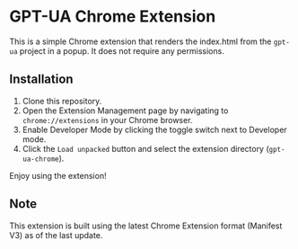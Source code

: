 # GPT-UA Chrome Extension

This is a simple Chrome extension that renders the index.html from the `gpt-ua` project in a popup. It does not require any permissions.

## Installation

1. Clone this repository.
2. Open the Extension Management page by navigating to `chrome://extensions` in your Chrome browser.
3. Enable Developer Mode by clicking the toggle switch next to Developer mode.
4. Click the `Load unpacked` button and select the extension directory (`gpt-ua-chrome`).

Enjoy using the extension!

## Note

This extension is built using the latest Chrome Extension format (Manifest V3) as of the last update.
